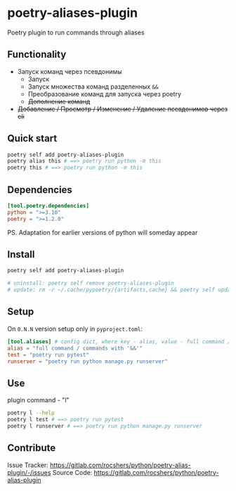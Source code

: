# poetry-aliases-plugin

Poetry plugin to run commands through aliases

## Functionality

- Запуск команд через псевдонимы
  - Запуск
  - Запуск множества команд разделенных `&&`
  - Преобразование команд для запуска через poetry
  - ~~Дополнение команд~~
- ~~Добавление / Просмотр / Изменение / Удаление псевдонимов через cli~~

## Quick start

```bash
poetry self add poetry-aliases-plugin
poetry alias this # ==> poetry run python -m this
poetry this # ==> poetry run python -m this
```

## Dependencies

```toml
[tool.poetry.dependencies]
python = ">=3.10"
poetry = ">=1.2.0"
```

PS. Adaptation for earlier versions of python will someday appear

## Install

```bash
poetry self add poetry-aliases-plugin

# uninstall: poetry self remove poetry-aliases-plugin
# update: rm -r ~/.cache/pypoetry/{artifacts,cache} && poetry self update poetry-aliases-plugin
```

## Setup

On `0.N.N` version setup only in `pyproject.toml`:

```toml
[tool.aliases] # config dict, where key - alias, value - full command / commands with "&&"
alias = "full command / commands with '&&'"
test = "poetry run pytest"
runserver = "poetry run python manage.py runserver"
```

## Use

plugin command - "l"

```bash
poetry l --help
poetry l test # ==> poetry run pytest
poetry l runserver # ==> poetry run python manage.py runserver
```

## Contribute

Issue Tracker: <https://gitlab.com/rocshers/python/poetry-alias-plugin/-/issues>
Source Code: <https://gitlab.com/rocshers/python/poetry-alias-plugin>
